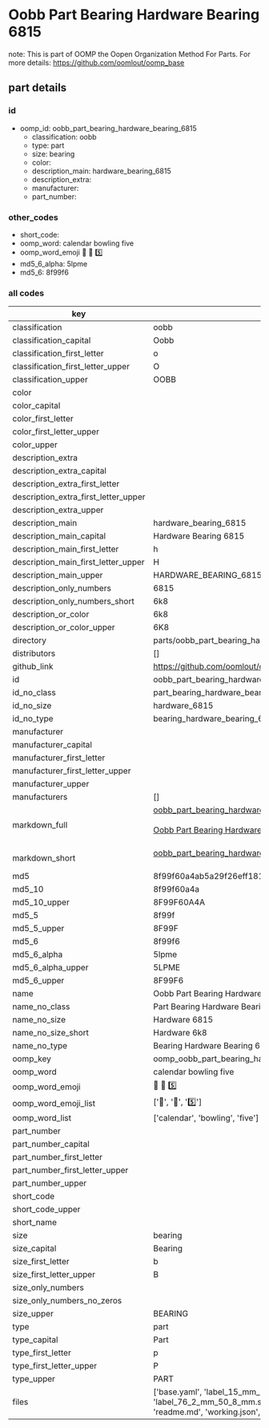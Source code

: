 # Oobb Part Bearing Hardware Bearing 6815  

note: This is part of OOMP the Oopen Organization Method For Parts. For more details: https://github.com/oomlout/oomp_base

##  part details





### id
* oomp_id: oobb_part_bearing_hardware_bearing_6815
  * classification: oobb
  * type: part
  * size: bearing
  * color: 
  * description_main: hardware_bearing_6815
  * description_extra: 
  * manufacturer: 
  * part_number: 

### other_codes
* short_code: 
* oomp_word: calendar bowling five
* oomp_word_emoji :calendar: :bowling: :five:
* md5_6_alpha: 5lpme
* md5_6: 8f99f6

### all codes 
| key | value |  
| --- | --- |  
| classification | oobb |  
| classification_capital | Oobb |  
| classification_first_letter | o |  
| classification_first_letter_upper | O |  
| classification_upper | OOBB |  
| color |  |  
| color_capital |  |  
| color_first_letter |  |  
| color_first_letter_upper |  |  
| color_upper |  |  
| description_extra |  |  
| description_extra_capital |  |  
| description_extra_first_letter |  |  
| description_extra_first_letter_upper |  |  
| description_extra_upper |  |  
| description_main | hardware_bearing_6815 |  
| description_main_capital | Hardware Bearing 6815 |  
| description_main_first_letter | h |  
| description_main_first_letter_upper | H |  
| description_main_upper | HARDWARE_BEARING_6815 |  
| description_only_numbers | 6815 |  
| description_only_numbers_short | 6k8 |  
| description_or_color | 6k8 |  
| description_or_color_upper | 6K8 |  
| directory | parts/oobb_part_bearing_hardware_bearing_6815 |  
| distributors | [] |  
| github_link | https://github.com/oomlout/oomlout_oomp_part_src/tree/main/parts/oobb_part_bearing_hardware_bearing_6815/working |  
| id | oobb_part_bearing_hardware_bearing_6815 |  
| id_no_class | part_bearing_hardware_bearing_6815 |  
| id_no_size | hardware_6815 |  
| id_no_type | bearing_hardware_bearing_6815 |  
| manufacturer |  |  
| manufacturer_capital |  |  
| manufacturer_first_letter |  |  
| manufacturer_first_letter_upper |  |  
| manufacturer_upper |  |  
| manufacturers | [] |  
| markdown_full | [oobb_part_bearing_hardware_bearing_6815](https://github.com/oomlout/oomlout_oomp_part_src/tree/main/parts/oobb_part_bearing_hardware_bearing_6815/working)<br>[](https://github.com/oomlout/oomlout_oomp_part_src/tree/main/parts/oobb_part_bearing_hardware_bearing_6815/working)<br>[Oobb Part Bearing Hardware Bearing 6815](https://github.com/oomlout/oomlout_oomp_part_src/tree/main/parts/oobb_part_bearing_hardware_bearing_6815/working)<br><br> |  
| markdown_short | [oobb_part_bearing_hardware_bearing_6815](https://github.com/oomlout/oomlout_oomp_part_src/tree/main/parts/oobb_part_bearing_hardware_bearing_6815/working)<br><br> |  
| md5 | 8f99f60a4ab5a29f26eff181084afa2b |  
| md5_10 | 8f99f60a4a |  
| md5_10_upper | 8F99F60A4A |  
| md5_5 | 8f99f |  
| md5_5_upper | 8F99F |  
| md5_6 | 8f99f6 |  
| md5_6_alpha | 5lpme |  
| md5_6_alpha_upper | 5LPME |  
| md5_6_upper | 8F99F6 |  
| name | Oobb Part Bearing Hardware Bearing 6815 |  
| name_no_class | Part Bearing Hardware Bearing 6815 |  
| name_no_size | Hardware 6815 |  
| name_no_size_short | Hardware 6k8 |  
| name_no_type | Bearing Hardware Bearing 6815 |  
| oomp_key | oomp_oobb_part_bearing_hardware_bearing_6815 |  
| oomp_word | calendar bowling five |  
| oomp_word_emoji | :calendar: :bowling: :five: |  
| oomp_word_emoji_list | [':calendar:', ':bowling:', ':five:'] |  
| oomp_word_list | ['calendar', 'bowling', 'five'] |  
| part_number |  |  
| part_number_capital |  |  
| part_number_first_letter |  |  
| part_number_first_letter_upper |  |  
| part_number_upper |  |  
| short_code |  |  
| short_code_upper |  |  
| short_name |  |  
| size | bearing |  
| size_capital | Bearing |  
| size_first_letter | b |  
| size_first_letter_upper | B |  
| size_only_numbers |  |  
| size_only_numbers_no_zeros |  |  
| size_upper | BEARING |  
| type | part |  
| type_capital | Part |  
| type_first_letter | p |  
| type_first_letter_upper | P |  
| type_upper | PART |  
| files | ['base.yaml', 'label_15_mm_30_mm.pdf', 'label_15_mm_30_mm.svg', 'label_76_2_mm_50_8_mm.pdf', 'label_76_2_mm_50_8_mm.svg', 'label_oomlout_76_2_mm_50_8_mm.pdf', 'label_oomlout_76_2_mm_50_8_mm.svg', 'readme.md', 'working.json', 'working.yaml'] |  
